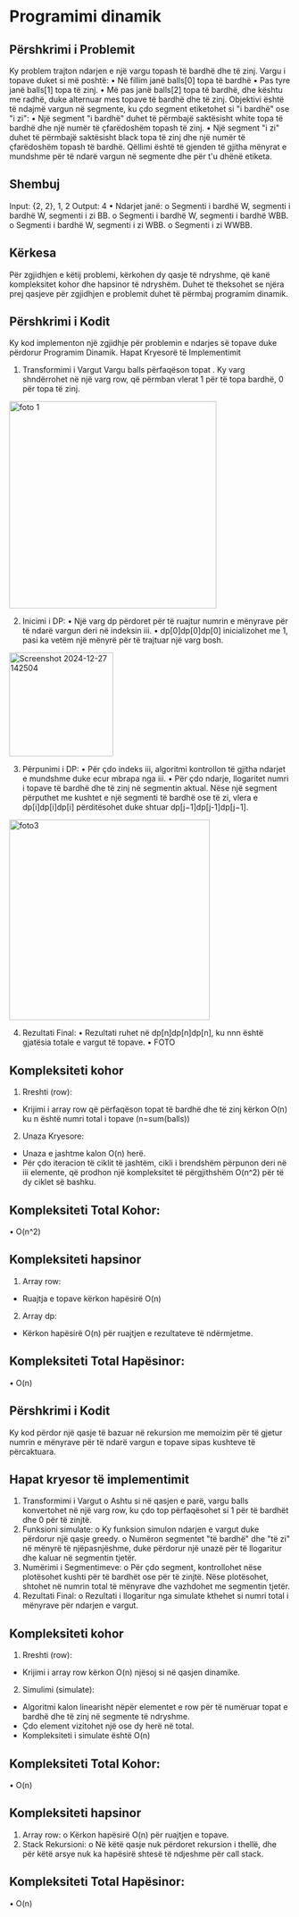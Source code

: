 # Programimi dinamik
## Përshkrimi i Problemit
Ky problem trajton ndarjen e një vargu topash të bardhë dhe të zinj. Vargu i topave duket si më poshtë:
•	Në fillim janë balls[0] topa të bardhë
•	Pas tyre janë balls[1] topa të zinj.
•	Më pas janë balls[2] topa të bardhë, dhe kështu me radhë, duke alternuar mes topave të bardhë dhe të zinj.
Objektivi është të ndajmë vargun në segmente, ku çdo segment etiketohet si "i bardhë" ose "i zi":
•	Një segment "i bardhë" duhet të përmbajë saktësisht white topa të bardhë dhe një numër të çfarëdoshëm topash të zinj.
•	Një segment "i zi" duhet të përmbajë saktësisht black topa të zinj dhe një numër të çfarëdoshëm topash të bardhë.
Qëllimi është të gjenden të gjitha mënyrat e mundshme për të ndarë vargun në segmente dhe për t'u dhënë etiketa.

## Shembuj
Input: {2, 2}, 1, 2
Output: 4
•	Ndarjet janë:
o	Segmenti i bardhë W, segmenti i bardhë W, segmenti i zi BB.
o	Segmenti i bardhë W, segmenti i bardhë WBB.
o	Segmenti i bardhë W, segmenti i zi WBB.
o	Segmenti i zi WWBB.


## Kërkesa
Për zgjidhjen e këtij problemi, kërkohen dy qasje të ndryshme, që kanë kompleksitet kohor dhe hapsinor të ndryshëm. Duhet të theksohet se njëra prej qasjeve për zgjidhjen e problemit duhet të përmbaj programim dinamik.

## Përshkrimi i Kodit
Ky kod implementon një zgjidhje për problemin e ndarjes së topave duke përdorur Programim Dinamik. 
Hapat Kryesorë të Implementimit
1.	Transformimi i Vargut
Vargu balls përfaqëson topat . Ky varg shndërrohet në një varg row, që  përmban vlerat 1 për të topa bardhë, 0 për topa të zinj.

<img width="371" alt="foto 1" src="https://github.com/user-attachments/assets/68c06140-69d2-4f47-88b4-57795e3a8e9a" />

2.	Inicimi i DP:
•	Një varg dp përdoret për të ruajtur numrin e mënyrave për të ndarë vargun deri në indeksin iii.
•	dp[0]dp[0]dp[0] inicializohet me 1, pasi ka vetëm një mënyrë për të trajtuar një varg bosh.
<img width="186" alt="Screenshot 2024-12-27 142504" src="https://github.com/user-attachments/assets/4e22d791-e97a-49b7-b736-f498a9f44a1f" />

3. Përpunimi i DP:
•	Për çdo indeks iii, algoritmi kontrollon të gjitha ndarjet e mundshme duke ecur mbrapa nga iii.
•	Për çdo ndarje, llogaritet numri i topave të bardhë dhe të zinj në segmentin aktual. Nëse një segment përputhet me kushtet e një segmenti të bardhë ose të zi, vlera e dp[i]dp[i]dp[i] përditësohet duke shtuar dp[j−1]dp[j-1]dp[j−1].
<img width="359" alt="foto3" src="https://github.com/user-attachments/assets/fd59b96a-2d0e-4793-8bb6-3d0b8bd3a904" />

4. Rezultati Final:
•	Rezultati ruhet në dp[n]dp[n]dp[n], ku nnn është gjatësia totale e vargut të topave.
•	FOTO



## Kompleksiteti kohor
1.	Rreshti (row):
-	Krijimi i array row që përfaqëson topat të bardhë dhe të zinj kërkon O(n)  ku n është numri total i topave (n=sum(balls))
2.	Unaza Kryesore:
-	Unaza e jashtme kalon O(n) herë.
-	Për çdo iteracion të ciklit të jashtëm, cikli i brendshëm përpunon deri në iii elemente, që prodhon një kompleksitet të përgjithshëm O(n^2) për të dy ciklet së bashku.

## Kompleksiteti Total Kohor:
•	O(n^2)


## Kompleksiteti hapsinor
1.	Array row:
-	Ruajtja e topave kërkon hapësirë O(n)
2.	Array dp:
-	Kërkon hapësirë O(n) për ruajtjen e rezultateve të ndërmjetme.

## Kompleksiteti Total Hapësinor:
•	O(n)





## Përshkrimi i Kodit
Ky kod përdor një qasje të bazuar në rekursion me memoizim për të gjetur numrin e mënyrave për të ndarë vargun e topave sipas kushteve të përcaktuara.

## Hapat kryesor të implementimit
1.	Transformimi i Vargut 
o	Ashtu si në qasjen e parë, vargu balls konvertohet në një varg row, ku çdo top përfaqësohet si 1 për të bardhët dhe 0 për të zinjtë.
2.	Funksioni simulate:
o	Ky funksion simulon ndarjen e vargut duke përdorur një qasje greedy.
o	Numëron segmentet "të bardhë" dhe "të zi" në mënyrë të njëpasnjëshme, duke përdorur një unazë për të llogaritur dhe kaluar në segmentin tjetër.
3.	Numërimi i Segmentimeve:
o	Për çdo segment, kontrollohet nëse plotësohet kushti për të bardhët ose për të zinjtë. Nëse plotësohet, shtohet në numrin total të mënyrave dhe vazhdohet me segmentin tjetër.
4.	Rezultati Final:
o	Rezultati i llogaritur nga simulate kthehet si numri total i mënyrave për ndarjen e vargut.

## Kompleksiteti kohor
1.	Rreshti (row):
-	Krijimi i array row kërkon O(n) njësoj si në qasjen dinamike.
2.	Simulimi (simulate):
-	Algoritmi kalon linearisht nëpër elementet e row për të numëruar topat e bardhë dhe të zinj në segmente të ndryshme.
-	Çdo element vizitohet një ose dy herë në total.
-	Kompleksiteti i simulate është O(n)

## Kompleksiteti Total Kohor:
•	O(n)

## Kompleksiteti hapsinor
1.	Array row:
o	Kërkon hapësirë O(n) për ruajtjen e topave.
2.	Stack Rekursioni:
o	Në këtë qasje nuk përdoret rekursion i thellë, dhe për këtë arsye nuk ka hapësirë shtesë të ndjeshme për call stack.

## Kompleksiteti Total Hapësinor:
•	O(n)


